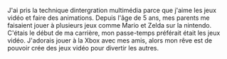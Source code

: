 J'ai pris la technique dintergration multimédia parce que j'aime les jeux vidéo et faire des animations. 
Depuis l'âge de 5 ans, mes parents me faisaient jouer à plusieurs jeux comme Mario et Zelda sur la nintendo. 
C'étais le début de ma carrière, mon passe-temps préférait était les jeux vidéo.
J'adorais jouer à la Xbox avec mes amis, alors mon rêve est de pouvoir crée des jeux vidéo pour
divertir les autres.
